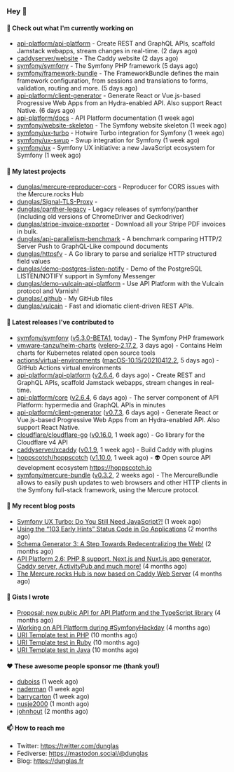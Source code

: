 ### Hey 👋

#### 👷 Check out what I'm currently working on

- [api-platform/api-platform](https://github.com/api-platform/api-platform) - Create REST and GraphQL APIs, scaffold Jamstack webapps, stream changes in real-time. (2 days ago)
- [caddyserver/website](https://github.com/caddyserver/website) - The Caddy website (2 days ago)
- [symfony/symfony](https://github.com/symfony/symfony) - The Symfony PHP framework (5 days ago)
- [symfony/framework-bundle](https://github.com/symfony/framework-bundle) - The FrameworkBundle defines the main framework configuration, from sessions and translations to forms, validation, routing and more. (5 days ago)
- [api-platform/client-generator](https://github.com/api-platform/client-generator) - Generate React or Vue.js-based Progressive Web Apps from an Hydra-enabled API. Also support React Native. (6 days ago)
- [api-platform/docs](https://github.com/api-platform/docs) - API Platform documentation (1 week ago)
- [symfony/website-skeleton](https://github.com/symfony/website-skeleton) -  The Symfony website skeleton (1 week ago)
- [symfony/ux-turbo](https://github.com/symfony/ux-turbo) - Hotwire Turbo integration for Symfony (1 week ago)
- [symfony/ux-swup](https://github.com/symfony/ux-swup) - Swup integration for Symfony (1 week ago)
- [symfony/ux](https://github.com/symfony/ux) - Symfony UX initiative: a new JavaScript ecosystem for Symfony (1 week ago)

#### 🌱 My latest projects

- [dunglas/mercure-reproducer-cors](https://github.com/dunglas/mercure-reproducer-cors) - Reproducer for CORS issues with the Mercure.rocks Hub
- [dunglas/Signal-TLS-Proxy](https://github.com/dunglas/Signal-TLS-Proxy) - 
- [dunglas/panther-legacy](https://github.com/dunglas/panther-legacy) - Legacy releases of symfony/panther (including old versions of ChromeDriver and Geckodriver)
- [dunglas/stripe-invoice-exporter](https://github.com/dunglas/stripe-invoice-exporter) - Download all your Stripe PDF invoices in bulk.
- [dunglas/api-parallelism-benchmark](https://github.com/dunglas/api-parallelism-benchmark) - A benchmark comparing HTTP/2 Server Push to GraphQL-Like compound documents
- [dunglas/httpsfv](https://github.com/dunglas/httpsfv) - A Go library to parse and serialize HTTP structured field values
- [dunglas/demo-postgres-listen-notify](https://github.com/dunglas/demo-postgres-listen-notify) - Demo of the PostgreSQL LISTEN/NOTIFY support in Symfony Messenger
- [dunglas/demo-vulcain-api-platform](https://github.com/dunglas/demo-vulcain-api-platform) - Use API Platform with the Vulcain protocol and Varnish!
- [dunglas/.github](https://github.com/dunglas/.github) - My GitHub files
- [dunglas/vulcain](https://github.com/dunglas/vulcain) - Fast and idiomatic client-driven REST APIs.

#### 🔭 Latest releases I've contributed to

- [symfony/symfony](https://github.com/symfony/symfony) ([v5.3.0-BETA1](https://github.com/symfony/symfony/releases/tag/v5.3.0-BETA1), today) - The Symfony PHP framework
- [vmware-tanzu/helm-charts](https://github.com/vmware-tanzu/helm-charts) ([velero-2.17.2](https://github.com/vmware-tanzu/helm-charts/releases/tag/velero-2.17.2), 3 days ago) - Contains Helm charts for Kubernetes related open source tools
- [actions/virtual-environments](https://github.com/actions/virtual-environments) ([macOS-10.15/20210412.2](https://github.com/actions/virtual-environments/releases/tag/macOS-10.15%2F20210412.2), 5 days ago) - GitHub Actions virtual environments
- [api-platform/api-platform](https://github.com/api-platform/api-platform) ([v2.6.4](https://github.com/api-platform/api-platform/releases/tag/v2.6.4), 6 days ago) - Create REST and GraphQL APIs, scaffold Jamstack webapps, stream changes in real-time.
- [api-platform/core](https://github.com/api-platform/core) ([v2.6.4](https://github.com/api-platform/core/releases/tag/v2.6.4), 6 days ago) - The server component of API Platform: hypermedia and GraphQL APIs in minutes
- [api-platform/client-generator](https://github.com/api-platform/client-generator) ([v0.7.3](https://github.com/api-platform/client-generator/releases/tag/v0.7.3), 6 days ago) - Generate React or Vue.js-based Progressive Web Apps from an Hydra-enabled API. Also support React Native.
- [cloudflare/cloudflare-go](https://github.com/cloudflare/cloudflare-go) ([v0.16.0](https://github.com/cloudflare/cloudflare-go/releases/tag/v0.16.0), 1 week ago) - Go library for the Cloudflare v4 API
- [caddyserver/xcaddy](https://github.com/caddyserver/xcaddy) ([v0.1.9](https://github.com/caddyserver/xcaddy/releases/tag/v0.1.9), 1 week ago) - Build Caddy with plugins
- [hoppscotch/hoppscotch](https://github.com/hoppscotch/hoppscotch) ([v1.10.0](https://github.com/hoppscotch/hoppscotch/releases/tag/v1.10.0), 1 week ago) - 👽 Open source API development ecosystem https://hoppscotch.io
- [symfony/mercure-bundle](https://github.com/symfony/mercure-bundle) ([v0.3.2](https://github.com/symfony/mercure-bundle/releases/tag/v0.3.2), 2 weeks ago) - The MercureBundle allows to easily push updates to web browsers and other HTTP clients in the Symfony full-stack framework, using the Mercure protocol.

#### 📜 My recent blog posts

- [Symfony UX Turbo: Do You Still Need JavaScript?!](http://feedproxy.google.com/~r/dunglas/~3/icLJBhKwqcY/) (1 week ago)
- [Using the “103 Early Hints” Status Code in Go Applications](http://feedproxy.google.com/~r/dunglas/~3/WDhgVmMJ2T0/) (2 months ago)
- [Schema Generator 3: A Step Towards Redecentralizing the Web!](http://feedproxy.google.com/~r/dunglas/~3/-eYprhFHaXA/) (2 months ago)
- [API Platform 2.6: PHP 8 support, Next.js and Nuxt.js app generator, Caddy server, ActivityPub and much more!](http://feedproxy.google.com/~r/dunglas/~3/X1dkcrZS-qU/) (4 months ago)
- [The Mercure.rocks Hub is now based on Caddy Web Server](http://feedproxy.google.com/~r/dunglas/~3/MjBonxZ_8uQ/) (4 months ago)

#### 📓 Gists I wrote

- [Proposal: new public API for API Platform and the TypeScript library](https://gist.github.com/4da2026f34bf7f18e1db955ef8a9b417) (4 months ago)
- [Working on API Platform during #SymfonyHackday](https://gist.github.com/3949272d40e6390cdd2850a4f312a02a) (4 months ago)
- [URI Template test in PHP](https://gist.github.com/5b10b586427cf66e78a968f82f80691a) (10 months ago)
- [URI Template test in Ruby](https://gist.github.com/ec793690f66167cb849c02284ecf748d) (10 months ago)
- [URI Template test in Java](https://gist.github.com/788b70312231d24e46d7632c634784f5) (10 months ago)

#### ❤️ These awesome people sponsor me (thank you!)

- [duboiss](https://github.com/duboiss) (1 week ago)
- [naderman](https://github.com/naderman) (1 week ago)
- [barrycarton](https://github.com/barrycarton) (1 week ago)
- [nusje2000](https://github.com/nusje2000) (1 month ago)
- [johnhout](https://github.com/johnhout) (2 months ago)

#### 📫 How to reach me

- Twitter: https://twitter.com/dunglas
- Fediverse: https://mastodon.social/@dunglas
- Blog: https://dunglas.fr

